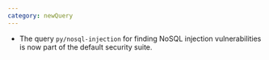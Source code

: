 ```yaml
---
category: newQuery
---
```

* The query `py/nosql-injection` for finding NoSQL injection vulnerabilities is now part of the default security suite.
